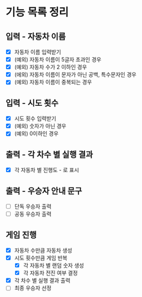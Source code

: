  # 기능 목록 정리
 ## 입력 - 자동차 이름
- [x] 자동차 이름 입력받기
- [x] (예외) 자동차 이름이 5글자 초과인 경우
- [x] (예외) 자동차 수가 2 이하인 경우
- [x] (에외) 자동차 이름이 문자가 아닌 공백, 특수문자인 경우
- [x] (예외) 자동차 이름이 중복되는 경우

## 입력 - 시도 횟수
- [x] 시도 횟수 입력받기
- [x] (예외) 숫자가 아닌 경우
- [x] (예외) 0이하인 경우

## 출력 - 각 차수 별 실행 결과
- [x] 각 자동차 별 진행도 - 로 표시

## 출력 - 우승자 안내 문구
- [ ] 단독 우승자 출력
- [ ] 공동 우승자 출력

## 게임 진행
- [x] 자동차 수만큼 자동차 생성
- [x] 시도 횟수만큼 게임 반복
  - [x] 각 자동차 별 랜덤 숫자 생성
  - [x] 각 자동차 전진 여부 결정
- [x] 각 차수 별 실행 결과 출력
- [ ] 최종 우승자 선정
